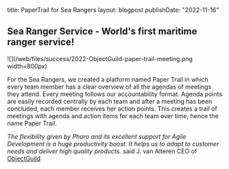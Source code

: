 title: PaperTrail for Sea Rangers
layout: blogpost
publishDate: "2022-11-16"

## Sea Ranger Service - World's first maritime ranger service!

![](/web/files/success/2022-ObjectGuild-paper-trail-meeting.png width=800px)

For the Sea Rangers, we created a platform named Paper Trail in which every team member has a clear overview of all the 
agendas of meetings they attend. Every meeting follows our accountability format. Agenda points are easily recorded centrally by 
each team and after a meeting has been concluded, each member receives her action points. This creates a trail of meetings with agenda and 
action items for each team over time, hence the name Paper Trail.

_The flexibility given by Pharo and its excellent support for Agile Development is a huge productivity boost.
It helps us to adapt to customer needs and deliver high quality products._ said J. van Alteren CEO of [ObjectGuild](https://objectguild.com/)
